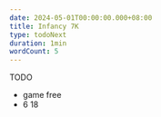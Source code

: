 ```yaml
---
date: 2024-05-01T00:00:00.000+08:00
title: Infancy 7K
type: todoNext
duration: 1min
wordCount: 5
---
```


TODO

- game free
- 6 18
